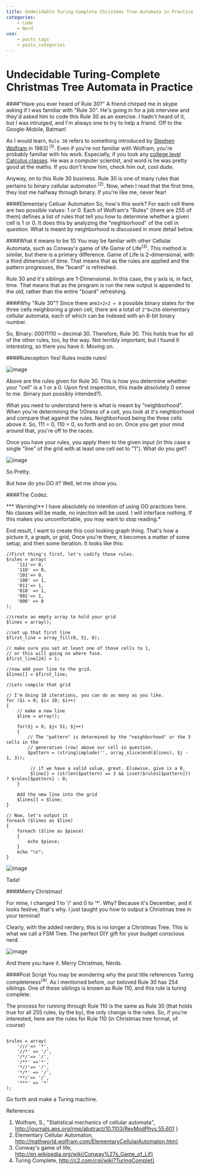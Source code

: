 ```yaml
---
title: Undecidable Turing-Complete Christmas Tree Automata in Practice
categories:
    - Code
    - Nerd
use:
    - posts_tags
    - posts_categories
---
```


Undecidable Turing-Complete Christmas Tree Automata in Practice
===========

####"Have you ever heard of Rule 30?"
A friend chirped me in skype asking if I was familiar with "Rule 30". He's going in for a job interview and they'd asked him to code this Rule 30 as an exercise. I hadn't heard of it, but I was intruiged, and I'm always one to try to help a friend. Off to the Google-Mobile, Batman!

As I would learn, `Rule 30` refers to something introduced by  [Stephen Wolfram](http://en.wikipedia.org/wiki/Stephen_Wolfram) in 1983]<sup> (1)</sup>.  Even if you're not familiar with Wolfram, you're probably familiar with his work. Especially, if you took any [college level Calculus classes](http://www.wolframalpha.com/). He was a computer scientist, and word is he was pretty good at the maths. If you don't know him, check him out, cool dude. 

Anyway, on to this Rule 30 business. Rule 30 is one of many rules that pertains to binary cellular automaton<sup> (2)</sup>. Now, when I read that the first time, they lost me halfway through binary. If you're like me, never fear!

####Elementary Celluar Automaton
So, how's this work? For each cell there are two possible values: 1 or 0. Each of Wolfram's "Rules" (there are 255 of them) defines a list of rules that tell you how to determine whether a given cell is 1 or 0. It does this by analyzing the "neghborhood" of the cell in question. What is meant by neighborhood is discussed in more detail below. 

####What it means to be 1D
You may be famliar with other Cellular Automata, such as Conway's game of life Game of Life<sup>(3)</sup>. This method is similar, but there is a primary difference. Game of Life is 2-dimensional, with a third dimension of time. That means that as the rules are applied and the pattern progresses, the "board" is refreshed. 

Rule 30 and it's siblings are 1-Dimensional. In this case, the y axis is, in fact, time. That means that as the program is run the new output is appended to the old, rather than the entire "board" refreshing. 

####Why "Rule 30"?
Since there are`2×2×2 = 8` possible binary states for the three cells neighboring a given cell, there are a total of `2^8=256` elementary cellular automata, each of which can be indexed with an 8-bit binary number. 

So, Binary: 00011110 = decimal 30. Therefore, Rule 30. This holds true for all of the other rules, too, by the way. Not terribly important, but I found it interesting, so there you have it. Moving on. 

####Ruleception
Yes! Rules inside rules!

![image](/img/rule30.gif)

Above are the rules given for Rule 30. This is how you determine whether your "cell" is a 1 or a 0. Upon first inspection, this made absolutely 0 sense to me. (binary pun possibly intended?). 

What you need to understand here is what is meant by "neighborhood". When you're determining the 1/0ness of a cell, you look at it's neighborhood and compare that against the rules. Neighborhood being the three cells above it. So, 111 = 0, 110 = 0, so forth and so on. Once you get your mind around that, you're off to the races. 

Once you have your rules, you apply them to the given input (in this case a single "line" of the grid with at least one cell set to "1"). What do you get?

![image](/img/rule30graph.png)

So Pretty. 

But how do you DO it? Well, let me show you. 

####The Codez.

*** Warning!** I have absolutely no intention of using OO practices here. No classes will be made, no injection will be used. I will interface nothing. If this makes you uncomfortable, you may want to stop reading.*

End result, I want to create this cool looking graph thing. That's how a picture it, a graph, or grid, Once you're there, it becomes a matter of some setup, and then some iteration. It looks like this: 

<div>  </div>

```
//First thing's first, let's codify those rules. 
$rules = array(
    '111'=> 0,
    '110' => 0,
    '101'=> 0,
    '100' => 1,
    '011'=> 1,
    '010' => 1,
    '001'=> 1,
    '000' => 0
);

//create an empty array to hold your grid
$lines = array();

//set up that first line 
$first_line = array_fill(0, 51, 0);

// make sure you set at least one of those cells to 1,
// or this will going no where fase. 
$first_line[24] = 1;

//now add your line to the grid. 
$lines[] = $first_line;

//Lets compile that grid

// I'm doing 10 iterations, you can do as many as you like. 
for ($i = 0; $i< 10; $i++)
{
    // make a new line
    $line = array();
    
    for($j = 0; $j< 51; $j++)
    {
        // The "pattern" is determined by the "neighborhood" or the 3 cells in the 
        // generation (row) above our cell in question. 
        $pattern = (string)implode('', array_slice(end($lines), $j - 1, 3));
 
         // if we have a valid value, great. Elsewise, give is a 0. 
         $line[] = (strlen($pattern) == 3 && isset($rules[$pattern])) ? $rules[$pattern] : 0;
    }
    
    Add the new line into the grid
    $lines[] = $line;
}

// Now, let's output it
foreach ($lines as $line)
{
    foreach ($line as $piece)
    {
        echo $piece;
    }
    echo "\n";
}
```
![image](/img/rule30output.png)

Tada! 

####Merry Christmas!

For mine, I changed 1 to '/' and 0 to '*'. Why? Because it's December, and it looks festive, that's why. I just taught you how to output a Christmas tree in your terminal!

Clearly, with the added nerdery, this is no longer a Christmas Tree. This is what we call a FSM Tree. The perfect DIY gift for your budget conscious nerd. 


![image](http://media.giphy.com/media/14cUTtBgAXn7J6/giphy.gif)

And there you have it. Merry Christmas, Nerds. 

####Post Script
You may be wondering why the post title references Turing completeness<sup>(4)</sup>. As I mentioned before, our beloved Rule 30 has 254 siblings. One of these siblings is known as Rule 110, and this rule is turing complete. 

The process for running through Rule 110 is the same as Rule 30 (that holds true for all 255 rules, by the by), the only change is the rules. So, if you're interested, here are the rules for Rule 110 (in Christmas tree format, of course)

<div>  </div>

~~~~~~~~~~~~~~~~~~~~~

$rules = array(
    '///'=> '*',
    '//*' => '/',
    '/*/'=> '/',
    '/**' =>'*',
    '*//'=> '/',
    '*/*' => '/',
    '**/'=> '/',
    '***' => '*'
);
~~~~~~~~~~~~~~~~~~~~~

Go forth and make a Turing machine. 


References

1. Wolfram, S., "Statistical mechanics of cellular automata", http://journals.aps.org/rmp/abstract/10.1103/RevModPhys.55.601 }
 2. Elementary Cellular Automaton, http://mathworld.wolfram.com/ElementaryCellularAutomaton.htm}
 3. Conway's game of life, http://en.wikipedia.org/wiki/Conway%27s_Game_of_Lif}
 4. Turing Complete, http://c2.com/cgi/wiki?TuringComplet}